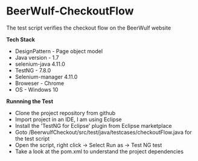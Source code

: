 # BeerWulf-CheckoutFlow

The test script verifies the checkout flow on the BeerWulf website 

**Tech Stack**

- DesignPattern - Page object model
- Java version - 1.7
- selenium-java 4.11.0
- TestNG - 7.8.0
- Selenium-manager 4.11.0
- Broweser - Chrome
- OS - Windows 10

**Runnning the Test**
  
- Clone the project repository from github
- Import project in an IDE, I am using Eclipse
- Install the 'TestNG for Eclipse' plugin from Eclipse marketplace
- Goto /BeerwulfCheckout/src/test/java/testcases/checkoutFlow.java for the test script
- Open the script, right click -> Select Run as -> Test NG test
- Take a look at the pom.xml to understand the project dependencies 

